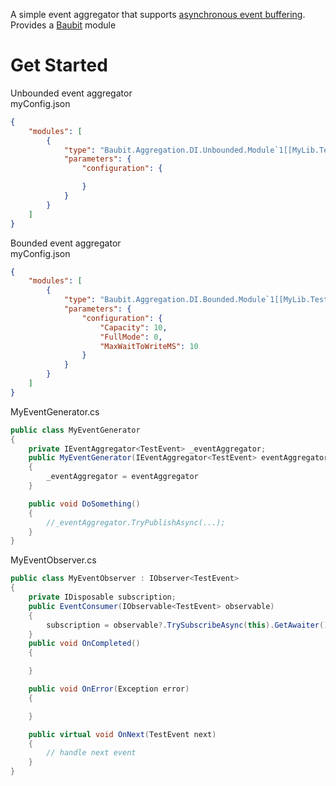 A simple event aggregator that supports <a href="https://www.google.com/search?q=asynchronous+event+buffering" target="_blank" rel="noopener noreferrer">asynchronous event buffering</a>. 
Provides a <a href="https://github.com/pnagoorkar/Baubit" target="_blank" rel="noopener noreferrer">Baubit</a> module

# Get Started
Unbounded event aggregator<br>
myConfig.json
```json
{
    "modules": [
        {
            "type": "Baubit.Aggregation.DI.Unbounded.Module`1[[MyLib.TestEvent, MyLib]], Baubit.Aggregation",
            "parameters": {
                "configuration": {

                }
            }
        }
    ]
}
```
Bounded event aggregator<br>
myConfig.json
```json
{
    "modules": [
        {
            "type": "Baubit.Aggregation.DI.Bounded.Module`1[[MyLib.TestEvent, MyLib]], Baubit.Aggregation",
            "parameters": {
                "configuration": {
                    "Capacity": 10,
                    "FullMode": 0,
                    "MaxWaitToWriteMS": 10
                }
            }
        }
    ]
}
```
MyEventGenerator.cs
```cs
public class MyEventGenerator
{
    private IEventAggregator<TestEvent> _eventAggregator;
    public MyEventGenerator(IEventAggregator<TestEvent> eventAggregator)
    {
        _eventAggregator = eventAggregator
    }

    public void DoSomething()
    {
        //_eventAggregator.TryPublishAsync(...);
    }
}
```
MyEventObserver.cs
```cs
public class MyEventObserver : IObserver<TestEvent>
{
    private IDisposable subscription;
    public EventConsumer(IObservable<TestEvent> observable)
    {
        subscription = observable?.TrySubscribeAsync(this).GetAwaiter().GetResult().Value;
    }
    public void OnCompleted()
    {

    }

    public void OnError(Exception error)
    {

    }

    public virtual void OnNext(TestEvent next)
    {
        // handle next event
    }
}
```